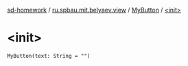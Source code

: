 [sd-homework](../../index.md) / [ru.spbau.mit.belyaev.view](../index.md) / [MyButton](index.md) / [&lt;init&gt;](.)

# &lt;init&gt;

`MyButton(text: String = "")`